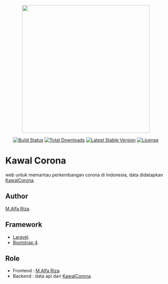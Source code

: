 <p align="center"><img src="https://res.cloudinary.com/dtfbvvkyp/image/upload/v1566331377/laravel-logolockup-cmyk-red.svg" width="400"></p>

<p align="center">
<a href="https://travis-ci.org/laravel/framework"><img src="https://travis-ci.org/laravel/framework.svg" alt="Build Status"></a>
<a href="https://packagist.org/packages/laravel/framework"><img src="https://poser.pugx.org/laravel/framework/d/total.svg" alt="Total Downloads"></a>
<a href="https://packagist.org/packages/laravel/framework"><img src="https://poser.pugx.org/laravel/framework/v/stable.svg" alt="Latest Stable Version"></a>
<a href="https://packagist.org/packages/laravel/framework"><img src="https://poser.pugx.org/laravel/framework/license.svg" alt="License"></a>
</p>

# Kawal Corona

web untuk memantau perkembangan corona di Indonesia, data didatapkan [KawalCorona](https://kawalcorona.com/api).

## Author
[M.Alfa Riza](https://github.com/AlfaRiza).

## Framework
- [Laravel](http://laravel.com/).
- [Bootstrap 4](https://getbootstrap.com/).

## Role
- Frontend : [M.Alfa Riza](https://github.com/AlfaRiza).
- Backend : data api dari [KawalCorona](https://kawalcorona.com/api).

